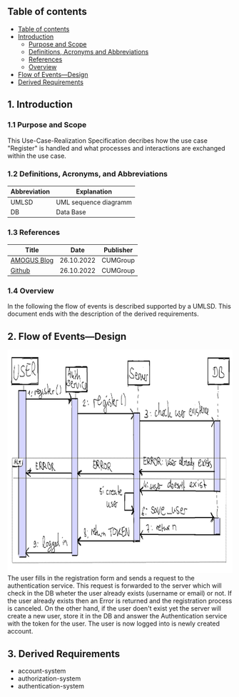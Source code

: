 ## Table of contents
- [Table of contents](#table-of-contents)
- [Introduction](#1-introduction)
    - [Purpose and Scope](#11-purpose-and-scope)
    - [Definitions, Acronyms and Abbreviations](#12-definitions-acronyms-and-abbreviations)
    - [References](#13-references)
    - [Overview](#14-overview)
- [Flow of Events—Design](#2-flow-of-eventsdesign)
- [Derived Requirements](#3-derived-requirements)

## 1. Introduction
### 1.1 Purpose and Scope
This Use-Case-Realization Specification decribes how the use case "Register" is handled and what processes and interactions are exchanged within the use case.

### 1.2 Definitions, Acronyms, and Abbreviations
| Abbreviation  | Explanation                               |
|---------------|-------------------------------------------|
| UMLSD         | UML sequence diagramm                     |
| DB            | Data Base                                 |

### 1.3 References
| Title                                                         | Date       | Publisher |
|---------------------------------------------------------------|------------|-----------|
| [AMOGUS Blog](https://github.com/CUMGroup/AMOGUS/discussions) | 26.10.2022 | CUMGroup  |
| [Github](https://github.com/CUMGroup/AMOGUS/)                 | 26.10.2022 | CUMGroup  |

### 1.4 Overview
In the following the flow of events is described supported by a UMLSD. This document ends with the description of the derived requirements.

## 2. Flow of Events—Design 
<img src="./sequence_diagrams/Register.png" height="500" alt="guimockups"></img>
The user fills in the registration form and sends a request to the authentication service. This request is forwarded to the server which will check in the DB wheter the user already exists (username or email) or not. If the user already exists then an Error is returned and the registration process is canceled. On the other hand, if the user doen't exist yet the server will create a new user, store it in the DB and answer the Authentication service with the token for the user. The user is now logged into is newly created account.

## 3. Derived Requirements
- account-system
- authorization-system
- authentication-system
